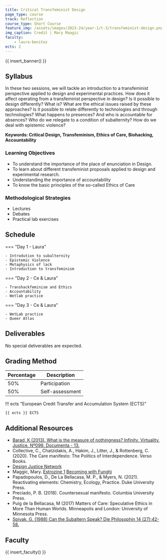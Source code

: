 ```yaml
---
title: Critical Transfeminist Design 
page_type: course
track: Reflection
course_type: Short Course
feature_img: /assets/images/2023-24/year-1/t-3/transfeminist-design.png
img_caption: Credit | Mary Maagic
faculty:
    - laura-benitez
ects: 2
---
```


{{ insert_banner() }}

## Syllabus

In these two sessions, we will tackle an introduction to a transfeminist perspective applied to design and experimental practices. How does it affect operating from a transfeminist perspective in design? Is it possible to design differently? What is? What are the ethical issues raised by these approaches? Is it possible to relate differently to technologies and through technologies? What happens to presences? And who is accountable for absences? Who do we relegate to a condition of subalternity? How do we deal with epistemic violence?

**Keywords: Critical Design, Transfeminism, Ethics of Care, Biohacking, Accountability**

### Learning Objectives

- To understand the importance of the place of enunciation in Design.
- To learn about different transfeminist proposals applied to design and experimental research. 
- Understanding the importance of accountability
- To know the basic principles of the so-called Ethics of Care

### Methodological Strategies
- Lectures
- Debates
- Practical lab exercises

## Schedule

=== "Day 1 - Laura"

    - Introdution to subalternity 
    - Epistemic Violence 
    - Metaphysics of lack 
    - Introduction to transfeminism

=== "Day 2 - Ce & Laura"

    - Transhackfeminism and Ethics 
    - Accountability 
    - Wetlab practice

=== "Day 3 - Ce & Laura"

    - WetLab practice 
    - Queer Atlas 
    
## Deliverables

No special deliverables are expected. 

## Grading Method

| Percentage  | Description                         |
| ----------- | ------------------------------------|
| 50%         | Participation                       |
| 50%         | Self-assessment    |

!!! ects "European Credit Transfer and Accumulation System (ECTS)"

    {{ ects }} ECTS

## Additional Resources

- [Barad, K (2013). What is the measure of nothingness? Infinity, Virtuality, Justice. Nº099. Documenta - 13.](https://deeptimechicago.org/wp-content/uploads/2016/10/barad-k-what-is-the-measure-of-nothingness.pdf)
- Collective, C., Chatzidakis, A., Hakim, J., Litter, J., & Rottenberg, C. (2020). The Care manifesto: The Politics of Interdependence. Verso Books.
- [Design Justice Network](https://designjustice.org/read-the-principles)
- Maggic, Mary. 
  [Estrozine 1](https://files.cargocollective.com/c781072/estrozine-1.1.pdf)
  [Becoming with Funghi](https://files.cargocollective.com/c781072/BecomingFungi2.pdf)
- Papadopoulos, D., De La Bellacasa, M. P., & Myers, N. (2021). Reactivating elements: Chemistry, Ecology, Practice. Duke University Press. 
- Preciado, P. B. (2018). Countersexual manifesto. Columbia University Press.
- Puig de la Bellacasa, M (2017) Matters of Care: Speculative Ethics in More Than Human Worlds. Minneapolis and London: University of Minnesota Press.
- [Spivak, G. (1988) Can the Subaltern Speak? Die Philosophin 14 (27):42-58.](https://archive.org/details/CanTheSubalternSpeak )

## Faculty

{{ insert_faculty() }}
